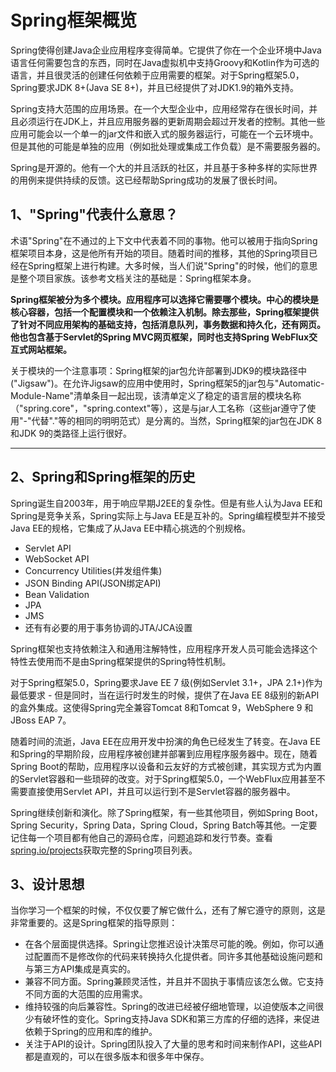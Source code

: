 # Spring框架概览

Spring使得创建Java企业应用程序变得简单。它提供了你在一个企业环境中Java语言任何需要包含的东西，同时在Java虚拟机中支持Groovy和Kotlin作为可选的语言，并且很灵活的创建任何依赖于应用需要的框架。对于Spring框架5.0，Spring要求JDK 8+\(Java SE 8+\)，并且已经提供了对JDK1.9的箱外支持。

Spring支持大范围的应用场景。在一个大型企业中，应用经常存在很长时间，并且必须运行在JDK上，并且应用服务器的更新周期会超过开发者的控制。其他一些应用可能会以一个单一的jar文件和嵌入式的服务器运行，可能在一个云环境中。但是其他的可能是单独的应用（例如批处理或集成工作负载）是不需要服务器的。

Spring是开源的。他有一个大的并且活跃的社区，并且基于多种多样的实际世界的用例来提供持续的反馈。这已经帮助Spring成功的发展了很长时间。

## 1、"Spring"代表什么意思？

术语"Spring"在不通过的上下文中代表着不同的事物。他可以被用于指向Spring框架项目本身，这是他所有开始的项目。随着时间的推移，其他的Spring项目已经在Spring框架上进行构建。大多时候，当人们说"Spring"的时候，他们的意思是整个项目家族。该参考文档关注的基础是：Spring框架本身。

**Spring框架被分为多个模块。应用程序可以选择它需要哪个模块。中心的模块是核心容器，包括一个配置模块和一个依赖注入机制。除去那些，Spring框架提供了针对不同应用架构的基础支持，包括消息队列，事务数据和持久化，还有网页。他也包含基于Servlet的Spring MVC网页框架，同时也支持Spring WebFlux交互式网站框架。**

关于模块的一个注意事项：Spring框架的jar包允许部署到JDK9的模块路径中\("Jigsaw"\)。在允许Jigsaw的应用中使用时，Spring框架5的jar包与"Automatic-Module-Name"清单条目一起出现，该清单定义了稳定的语言层的模块名称（"spring.core"，"spring.context"等），这是与jar人工名称（这些jar遵守了使用"-"代替"."等的相同的明明范式）是分离的。当然，Spring框架的jar包在JDK 8和JDK 9的类路径上运行很好。

---

## 2、Spring和Spring框架的历史

Spring诞生自2003年，用于响应早期J2EE的复杂性。但是有些人认为Java EE和Spring是竞争关系，Spring实际上与Java EE是互补的。Spring编程模型并不接受Java EE的规格，它集成了从Java EE中精心挑选的个别规格。

* Servlet API
* WebSocket API
* Concurrency Utilities\(并发组件集\)
* JSON Binding API\(JSON绑定API\)
* Bean Validation
* JPA
* JMS
* 还有有必要的用于事务协调的JTA/JCA设置

Spring框架也支持依赖注入和通用注解特性，应用程序开发人员可能会选择这个特性去使用而不是由Spring框架提供的Spring特性机制。

对于Spring框架5.0，Spring要求Jave EE 7 级\(例如Servlet 3.1+，JPA 2.1+\)作为最低要求 - 但是同时，当在运行时发生的时候，提供了在Java EE 8级别的新API的盒外集成。这使得Spring完全兼容Tomcat 8和Tomcat 9，WebSphere 9 和 JBoss EAP 7。

随着时间的流逝，Java EE在应用开发中扮演的角色已经发生了转变。在Java EE和Spring的早期阶段，应用程序被创建并部署到应用程序服务器中。现在，随着Spring Boot的帮助，应用程序以设备和云友好的方式被创建，其实现方式为内置的Servlet容器和一些琐碎的改变。对于Spring框架5.0，一个WebFlux应用甚至不需要直接使用Servlet API，并且可以运行到不是Servlet容器的服务器中。

Spring继续创新和演化。除了Spring框架，有一些其他项目，例如Spring Boot，Spring Security，Spring Data，Spring Cloud，Spring Batch等其他。一定要记住每一个项目都有他自己的源码仓库，问题追踪和发行节奏。查看[spring.io/projects](https://spring.io/projects)获取完整的Spring项目列表。

## 3、设计思想

当你学习一个框架的时候，不仅仅要了解它做什么，还有了解它遵守的原则，这是非常重要的。这是Spring框架的指导原则：

* 在各个层面提供选择。Spring让您推迟设计决策尽可能的晚。例如，你可以通过配置而不是修改你的代码来转换持久化提供者。同许多其他基础设施问题和与第三方API集成是真实的。
* 兼容不同方面。Spring兼顾灵活性，并且并不固执于事情应该怎么做。它支持不同方面的大范围的应用需求。
* 维持较强的向后兼容性。Spring的改进已经被仔细地管理，以迫使版本之间很少有破坏性的变化。Spring支持Java SDK和第三方库的仔细的选择，来促进依赖于Spring的应用和库的维护。
* 关注于API的设计。Spring团队投入了大量的思考和时间来制作API，这些API都是直观的，可以在很多版本和很多年中保存。




